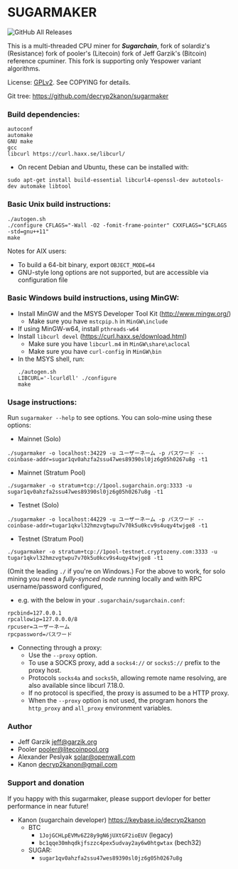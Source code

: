 # SUGARMAKER
![GitHub All Releases](https://img.shields.io/github/downloads/decryp2kanon/sugarmaker/total)

This is a multi-threaded CPU miner for ***Sugarchain***, fork of solardiz's (Resistance) fork of pooler's (Litecoin) fork of Jeff Garzik's (Bitcoin) reference cpuminer. This fork is supporting only Yespower variant algorithms.

License:  [GPLv2](https://www.gnu.org/licenses/old-licenses/gpl-2.0.en.html).  See COPYING for details.

Git tree:  https://github.com/decryp2kanon/sugarmaker

### Build dependencies:
```
autoconf
automake
GNU make
gcc
libcurl	https://curl.haxx.se/libcurl/
```

- On recent Debian and Ubuntu, these can be installed with:
```
sudo apt-get install build-essential libcurl4-openssl-dev autotools-dev automake libtool
```

### Basic Unix build instructions:
```
./autogen.sh
./configure CFLAGS="-Wall -O2 -fomit-frame-pointer" CXXFLAGS="$CFLAGS -std=gnu++11"
make
```

Notes for AIX users:
- To build a 64-bit binary, export `OBJECT_MODE=64`
- GNU-style long options are not supported, but are accessible via configuration file

### Basic Windows build instructions, using MinGW:
- Install MinGW and the MSYS Developer Tool Kit (http://www.mingw.org/)
	* Make sure you have `mstcpip.h` in `MinGW\include`
- If using MinGW-w64, install `pthreads-w64`
- Install `libcurl devel` (https://curl.haxx.se/download.html)
	* Make sure you have `libcurl.m4` in `MinGW\share\aclocal`
	* Make sure you have `curl-config` in `MinGW\bin`
- In the MSYS shell, run:
	```
	./autogen.sh
	LIBCURL='-lcurldll' ./configure
	make
	```

### Usage instructions:
Run `sugarmaker --help` to see options. You can solo-mine using these options:

- Mainnet (Solo)
```
./sugarmaker -o localhost:34229 -u ユーザーネーム -p パスワード --coinbase-addr=sugar1qv0ahzfa2ssu47wes89390sl0jz6g05h0267u8g -t1
```
- Mainnet (Stratum Pool)
```
./sugarmaker -o stratum+tcp://1pool.sugarchain.org:3333 -u sugar1qv0ahzfa2ssu47wes89390sl0jz6g05h0267u8g -t1
```
- Testnet (Solo)
```
./sugarmaker -o localhost:44229 -u ユーザーネーム -p パスワード --coinbase-addr=tugar1qkvl32hmzvgtwpu7v70k5u0kcv9s4uqy4twjge8 -t1
```
- Testnet (Stratum Pool)
```
./sugarmaker -o stratum+tcp://1pool-testnet.cryptozeny.com:3333 -u tugar1qkvl32hmzvgtwpu7v70k5u0kcv9s4uqy4twjge8 -t1
```

(Omit the leading `./` if you're on Windows.)  For the above to work, for solo mining you need
a *fully-synced node* running locally and with RPC username/password configured,

- e.g. with the below in your `.sugarchain/sugarchain.conf`:
```
rpcbind=127.0.0.1
rpcallowip=127.0.0.0/8
rpcuser=ユーザーネーム
rpcpassword=パスワード
```

- Connecting through a proxy:
	* Use the `--proxy` option.
	* To use a SOCKS proxy, add a `socks4://` or `socks5://` prefix to the proxy host.
	* Protocols `socks4a` and `socks5h`, allowing remote name resolving, are also available since libcurl 7.18.0.
	* If no protocol is specified, the proxy is assumed to be a HTTP proxy.
	* When the `--proxy` option is not used, the program honors the `http_proxy` and `all_proxy` environment variables.

### Author
- Jeff Garzik <jeff@garzik.org>
- Pooler <pooler@litecoinpool.org>
- Alexander Peslyak <solar@openwall.com>
- Kanon <decryp2kanon@gmail.com>

### Support and donation
If you happy with this sugarmaker, please support devloper for better performance in near future!
- Kanon (sugarchain developer) https://keybase.io/decryp2kanon
	* BTC
		- `1JojGCHLpEVMv6Z28y9gN6jUXtGF2ioEUV` (legacy)
		- `bc1qqe30mhqdkjfszzc4pex5udvay2ay6w0htgwtax` (bech32)
	* SUGAR:
		- `sugar1qv0ahzfa2ssu47wes89390sl0jz6g05h0267u8g`
